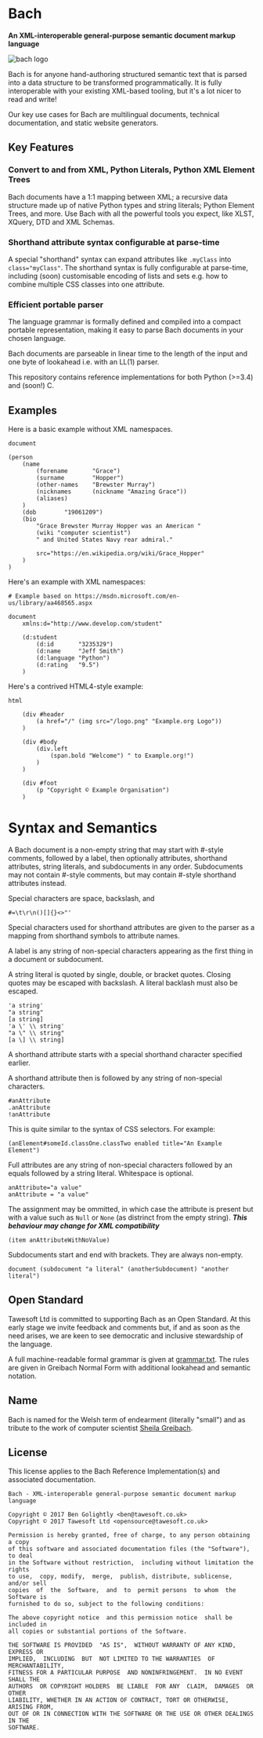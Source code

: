 # Bach

**An XML-interoperable general-purpose semantic document markup language**

![bach logo](logo-640.png)


Bach is for anyone hand-authoring structured semantic text that is parsed into
a data structure to be transformed programmatically. It is fully interoperable
with your existing XML-based tooling, but it's a lot nicer to read and write!

Our key use cases for Bach are multilingual documents, technical
documentation, and static website generators.


## Key Features

### Convert to and from XML, Python Literals, Python XML Element Trees

Bach documents have a 1:1 mapping between XML; a recursive data structure made
up of native Python types and string literals; Python Element Trees, and more.
Use Bach with all the powerful tools you expect, like XLST, XQuery, DTD and
XML Schemas.

### Shorthand attribute syntax configurable at parse-time

A special "shorthand" syntax can expand attributes like `.myClass` into
`class="myClass"`. The shorthand syntax is fully configurable at parse-time,
including (soon) customisable encoding of lists and sets e.g. how to combine
multiple CSS classes into one attribute.

### Efficient portable parser

The language grammar is formally defined and compiled into a compact portable
representation, making it easy to parse Bach documents in your chosen language.

Bach documents are parseable in linear time to the length of the input and one
byte of lookahead i.e. with an LL(1) parser.

This repository contains reference implementations for both Python (>=3.4) and
(soon!) C.

## Examples

Here is a basic example without XML namespaces.

    document
    
    (person
        (name
            (forename       "Grace")
            (surname        "Hopper")
            (other-names    "Brewster Murray")
            (nicknames      (nickname "Amazing Grace"))
            (aliases)
        )
        (dob        "19061209")
        (bio
            "Grace Brewster Murray Hopper was an American "
            (wiki "computer scientist")
            " and United States Navy rear admiral."

            src="https://en.wikipedia.org/wiki/Grace_Hopper"
        )
    )

Here's an example with XML namespaces:

    # Example based on https://msdn.microsoft.com/en-us/library/aa468565.aspx

    document
        xmlns:d="http://www.develop.com/student"
    
        (d:student
            (d:id       "3235329")
            (d:name     "Jeff Smith")
            (d:language "Python")
            (d:rating   "9.5")
        )


Here's a contrived HTML4-style example:

    html
    
        (div #header
            (a href="/" (img src="/logo.png" "Example.org Logo"))
        )

        (div #body
            (div.left
                (span.bold "Welcome") " to Example.org!")
            )
        )
        
        (div #foot
            (p "Copyright © Example Organisation")
        )


# Syntax and Semantics

A Bach document is a non-empty string that may start with #-style comments,
followed by a label, then optionally attributes, shorthand attributes, string
literals, and subdocuments in any order. Subdocuments may not contain #-style
comments, but may contain #-style shorthand attributes instead.

Special characters are space, backslash, and

    #=\t\r\n()[]{}<>"'

Special characters used for shorthand attributes are given to the parser as a
mapping from shorthand symbols to attribute names.

A label is any string of non-special characters appearing as the first
thing in a document or subdocument.

A string literal is quoted by single, double, or bracket quotes. Closing quotes
may be escaped with backslash. A literal backlash must also be escaped.

    'a string'
    "a string"
    [a string]
    'a \' \\ string'
    "a \" \\ string"
    [a \] \\ string]

A shorthand attribute starts with a special shorthand character specified
earlier.

A shorthand attribute then is followed by any string of non-special characters.

    #anAttribute
    .anAttribute
    !anAttribute

This is quite similar to the syntax of CSS selectors. For example:

    (anElement#someId.classOne.classTwo enabled title="An Example Element")

Full attributes are any string of non-special characters followed by an equals
followed by a string literal. Whitespace is optional.

    anAttribute="a value"
    anAttribute = "a value"

The assignment may be ommitted, in which case the attribute is present but with
a value such as `Null` or `None` (as distrinct from the empty string).
***This behaviour may change for XML compatibility***

    (item anAttributeWithNoValue)

Subdocuments start and end with brackets. They are always non-empty.

    document (subdocument "a literal" (anotherSubdocument) "another literal")


## Open Standard

Tawesoft Ltd is committed to supporting Bach as an Open Standard. At this early
stage we invite feedback and comments but, if and as soon as the need arises,
we are keen to see democratic and inclusive stewardship of the language.

A full machine-readable formal grammar is given at [grammar.txt](grammar.txt).
The rules are given in Greibach Normal Form with additional lookahead and
semantic notation.


## Name

Bach is named for the Welsh term of endearment (literally "small") and as
tribute to the work of computer scientist
[Sheila Greibach](https://en.wikipedia.org/wiki/Sheila_Greibach).


## License

This license applies to the Bach Reference Implementation(s) and associated
documentation.

    Bach - XML-interoperable general-purpose semantic document markup language

    Copyright © 2017 Ben Golightly <ben@tawesoft.co.uk>
    Copyright © 2017 Tawesoft Ltd <opensource@tawesoft.co.uk>

    Permission is hereby granted, free of charge, to any person obtaining a copy
    of this software and associated documentation files (the "Software"), to deal
    in the Software without restriction,  including without limitation the rights
    to use,  copy, modify,  merge,  publish, distribute, sublicense,  and/or sell
    copies  of  the  Software,  and  to  permit persons  to whom  the Software is
    furnished to do so, subject to the following conditions:

    The above copyright notice  and this permission notice  shall be  included in
    all copies or substantial portions of the Software.

    THE SOFTWARE IS PROVIDED  "AS IS",  WITHOUT WARRANTY OF ANY KIND,  EXPRESS OR
    IMPLIED,  INCLUDING  BUT  NOT LIMITED TO THE WARRANTIES  OF  MERCHANTABILITY,
    FITNESS FOR A PARTICULAR PURPOSE  AND NONINFRINGEMENT.  IN NO EVENT SHALL THE
    AUTHORS  OR COPYRIGHT HOLDERS  BE LIABLE  FOR ANY  CLAIM,  DAMAGES  OR  OTHER
    LIABILITY, WHETHER IN AN ACTION OF CONTRACT, TORT OR OTHERWISE, ARISING FROM,
    OUT OF OR IN CONNECTION WITH THE SOFTWARE OR THE USE OR OTHER DEALINGS IN THE
    SOFTWARE.

